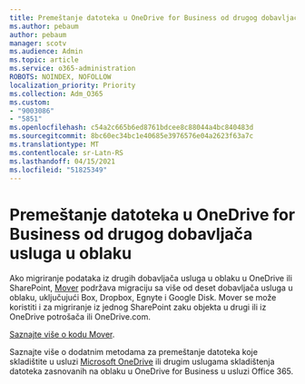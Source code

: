```yaml
---
title: Premeštanje datoteka u OneDrive for Business od drugog dobavljača usluga u oblaku
ms.author: pebaum
author: pebaum
manager: scotv
ms.audience: Admin
ms.topic: article
ms.service: o365-administration
ROBOTS: NOINDEX, NOFOLLOW
localization_priority: Priority
ms.collection: Adm_O365
ms.custom:
- "9003086"
- "5851"
ms.openlocfilehash: c54a2c665b6ed8761bdcee8c88044a4bc840483d
ms.sourcegitcommit: 8bc60ec34bc1e40685e3976576e04a2623f63a7c
ms.translationtype: MT
ms.contentlocale: sr-Latn-RS
ms.lasthandoff: 04/15/2021
ms.locfileid: "51825349"
---
```

# <a name="move-files-into-onedrive-for-business-from-another-cloud-provider"></a>Premeštanje datoteka u OneDrive for Business od drugog dobavljača usluga u oblaku

Ako migriranje podataka iz drugih dobavljača usluga u oblaku u OneDrive ili SharePoint, [Mover](https://go.microsoft.com/fwlink/?linkid=2132453) podržava migraciju sa više od deset dobavljača usluga u oblaku, uključujući Box, Dropbox, Egnyte i Google Disk. Mover se može koristiti i za migriranje iz jednog SharePoint zaku objekta u drugi ili iz OneDrive potrošača ili OneDrive.com.

[Saznajte više o kodu Mover](https://go.microsoft.com/fwlink/?linkid=2132453).

Saznajte više o dodatnim metodama za premeštanje datoteka koje skladištite u usluzi [Microsoft OneDrive](https://support.microsoft.com/office/7fb28cad-7e25-451f-8b4b-2d1a71e5c0e9) ili drugim uslugama skladištenja datoteka zasnovanih na oblaku u OneDrive for Business u usluzi Office 365.
